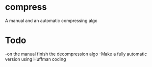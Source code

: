 # compress
A manual and an automatic compressing algo


# Todo
-on the manual finish the decompression algo
-Make a fully automatic version using Huffman coding
